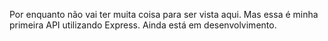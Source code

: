 Por enquanto não vai ter muita coisa para ser vista aqui.
Mas essa é minha primeira API utilizando Express.
Ainda está em desenvolvimento.
